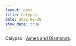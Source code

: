 ```yaml
---
layout: post
title: Calypso
date: 2021-08-28
show_date: true
---
```

Calypso · [Ashes and Diamonds](https://letterboxd.com/javier/film/ashes-and-diamonds).